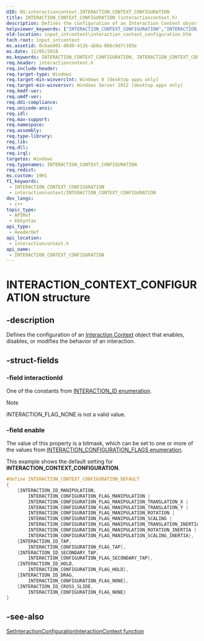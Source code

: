 ```yaml
---
UID: NS:interactioncontext.INTERACTION_CONTEXT_CONFIGURATION
title: INTERACTION_CONTEXT_CONFIGURATION (interactioncontext.h)
description: Defines the configuration of an Interaction Context object that enables, disables, or modifies the behavior of an interaction.
helpviewer_keywords: ["INTERACTION_CONTEXT_CONFIGURATION","INTERACTION_CONTEXT_CONFIGURATION structure","input_intcontext.interaction_context_configuration","interactioncontext.interaction_context_configuration","interactioncontext/INTERACTION_CONTEXT_CONFIGURATION"]
old-location: input_intcontext\interaction_context_configuration.htm
tech.root: input_intcontext
ms.assetid: 0cbae801-d6d9-412b-ab8a-0b6c9d7c103e
ms.date: 12/05/2018
ms.keywords: INTERACTION_CONTEXT_CONFIGURATION, INTERACTION_CONTEXT_CONFIGURATION structure, input_intcontext.interaction_context_configuration, interactioncontext.interaction_context_configuration, interactioncontext/INTERACTION_CONTEXT_CONFIGURATION
req.header: interactioncontext.h
req.include-header: 
req.target-type: Windows
req.target-min-winverclnt: Windows 8 [desktop apps only]
req.target-min-winversvr: Windows Server 2012 [desktop apps only]
req.kmdf-ver: 
req.umdf-ver: 
req.ddi-compliance: 
req.unicode-ansi: 
req.idl: 
req.max-support: 
req.namespace: 
req.assembly: 
req.type-library: 
req.lib: 
req.dll: 
req.irql: 
targetos: Windows
req.typenames: INTERACTION_CONTEXT_CONFIGURATION
req.redist: 
ms.custom: 19H1
f1_keywords:
 - INTERACTION_CONTEXT_CONFIGURATION
 - interactioncontext/INTERACTION_CONTEXT_CONFIGURATION
dev_langs:
 - c++
topic_type:
 - APIRef
 - kbSyntax
api_type:
 - HeaderDef
api_location:
 - interactioncontext.h
api_name:
 - INTERACTION_CONTEXT_CONFIGURATION
---
```


# INTERACTION_CONTEXT_CONFIGURATION structure

## -description

Defines  the configuration of an [Interaction Context](../_input_intcontext/index.md) object that enables, disables, or modifies the behavior of an interaction.

## -struct-fields

### -field interactionId

One of the constants from [INTERACTION_ID enumeration](ne-interactioncontext-interaction_id.md).

> [!NOTE]
> INTERACTION_FLAG_NONE is not a valid value.

### -field enable

The value of this property is a bitmask, which can be set to one or more of the values from [INTERACTION_CONFIGURATION_FLAGS enumeration](ne-interactioncontext-interaction_configuration_flags.md).

This example shows the default setting for **INTERACTION_CONTEXT_CONFIGURATION**.


```cpp
#define INTERACTION_CONTEXT_CONFIGURATION_DEFAULT                         \
{                                                                         \
    {INTERACTION_ID_MANIPULATION,                                         \
        INTERACTION_CONFIGURATION_FLAG_MANIPULATION |                     \
        INTERACTION_CONFIGURATION_FLAG_MANIPULATION_TRANSLATION_X |       \
        INTERACTION_CONFIGURATION_FLAG_MANIPULATION_TRANSLATION_Y |       \
        INTERACTION_CONFIGURATION_FLAG_MANIPULATION_ROTATION |            \
        INTERACTION_CONFIGURATION_FLAG_MANIPULATION_SCALING |             \
        INTERACTION_CONFIGURATION_FLAG_MANIPULATION_TRANSLATION_INERTIA | \
        INTERACTION_CONFIGURATION_FLAG_MANIPULATION_ROTATION_INERTIA |    \
        INTERACTION_CONFIGURATION_FLAG_MANIPULATION_SCALING_INERTIA},     \
    {INTERACTION_ID_TAP,                                                  \
        INTERACTION_CONFIGURATION_FLAG_TAP},                              \
    {INTERACTION_ID_SECONDARY_TAP,                                        \
        INTERACTION_CONFIGURATION_FLAG_SECONDARY_TAP},                    \
    {INTERACTION_ID_HOLD,                                                 \
        INTERACTION_CONFIGURATION_FLAG_HOLD},                             \
    {INTERACTION_ID_DRAG,                                                 \
        INTERACTION_CONFIGURATION_FLAG_NONE},                             \
    {INTERACTION_ID_CROSS_SLIDE,                                          \
        INTERACTION_CONFIGURATION_FLAG_NONE}                              \
}                                                                         \
```

## -see-also

[SetInteractionConfigurationInteractionContext function](nf-interactioncontext-setinteractionconfigurationinteractioncontext.md)